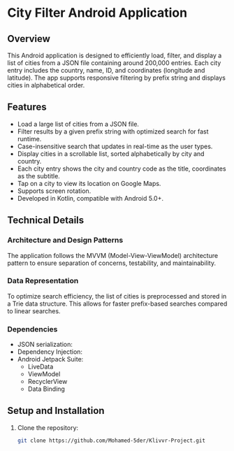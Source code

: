 # City Filter Android Application

## Overview

This Android application is designed to efficiently load, filter, and display a list of cities from a JSON file containing around 200,000 entries. Each city entry includes the country, name, ID, and coordinates (longitude and latitude). The app supports responsive filtering by prefix string and displays cities in alphabetical order.

## Features

- Load a large list of cities from a JSON file.
- Filter results by a given prefix string with optimized search for fast runtime.
- Case-insensitive search that updates in real-time as the user types.
- Display cities in a scrollable list, sorted alphabetically by city and country.
- Each city entry shows the city and country code as the title, coordinates as the subtitle.
- Tap on a city to view its location on Google Maps.
- Supports screen rotation.
- Developed in Kotlin, compatible with Android 5.0+.

## Technical Details

### Architecture and Design Patterns

The application follows the MVVM (Model-View-ViewModel) architecture pattern to ensure separation of concerns, testability, and maintainability. 

### Data Representation

To optimize search efficiency, the list of cities is preprocessed and stored in a Trie data structure. This allows for faster prefix-based searches compared to linear searches.

### Dependencies

- JSON serialization: 
- Dependency Injection:
- Android Jetpack Suite:
  - LiveData
  - ViewModel
  - RecyclerView
  - Data Binding

## Setup and Installation

1. Clone the repository:
   ```sh
   git clone https://github.com/Mohamed-5der/Klivvr-Project.git

